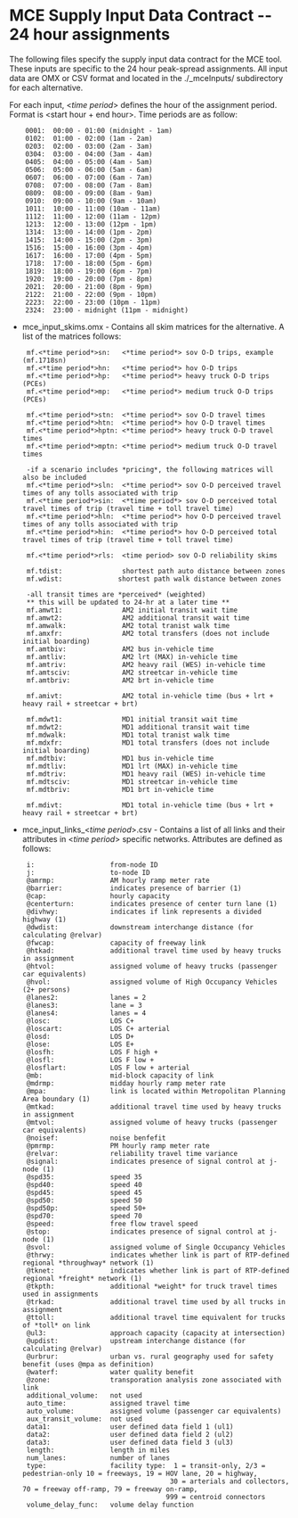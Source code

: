 # MCE Supply Input Data Contract -- 24 hour assignments

The following files specify the supply input data contract for the MCE tool. These inputs are specific to the 24 hour peak-spread assignments. All input data are OMX or CSV format and located in the ./\_mceInputs/ subdirectory for each alternative.
 
 For each input, <*time period*> defines the hour of the assignment period. Format is <start hour + end hour>. Time periods are as follow:
   
        0001:  00:00 - 01:00 (midnight - 1am)
        0102:  01:00 - 02:00 (1am - 2am)
        0203:  02:00 - 03:00 (2am - 3am)
        0304:  03:00 - 04:00 (3am - 4am)
        0405:  04:00 - 05:00 (4am - 5am)
        0506:  05:00 - 06:00 (5am - 6am)
        0607:  06:00 - 07:00 (6am - 7am)
        0708:  07:00 - 08:00 (7am - 8am)
        0809:  08:00 - 09:00 (8am - 9am)
        0910:  09:00 - 10:00 (9am - 10am)
        1011:  10:00 - 11:00 (10am - 11am)
        1112:  11:00 - 12:00 (11am - 12pm)
        1213:  12:00 - 13:00 (12pm - 1pm)
        1314:  13:00 - 14:00 (1pm - 2pm)
        1415:  14:00 - 15:00 (2pm - 3pm)
        1516:  15:00 - 16:00 (3pm - 4pm)
        1617:  16:00 - 17:00 (4pm - 5pm)
        1718:  17:00 - 18:00 (5pm - 6pm)
        1819:  18:00 - 19:00 (6pm - 7pm)
        1920:  19:00 - 20:00 (7pm - 8pm)
        2021:  20:00 - 21:00 (8pm - 9pm)
        2122:  21:00 - 22:00 (9pm - 10pm)
        2223:  22:00 - 23:00 (10pm - 11pm)
        2324:  23:00 - midnight (11pm - midnight)
 
 
 - mce_input_skims.omx - Contains all skim matrices for the alternative. A list of the matrices follows:

        mf.<*time period*>sn:   <*time period*> sov O-D trips, example (mf.1718sn)
        mf.<*time period*>hn:   <*time period*> hov O-D trips
        mf.<*time period*>hp:   <*time period*> heavy truck O-D trips (PCEs)
        mf.<*time period*>mp:   <*time period*> medium truck O-D trips (PCEs)
        
        mf.<*time period*>stn:  <*time period*> sov O-D travel times
        mf.<*time period*>htn:  <*time period*> hov O-D travel times
        mf.<*time period*>hptn: <*time period*> heavy truck O-D travel times
        mf.<*time period*>mptn: <*time period*> medium truck O-D travel times

        -if a scenario includes *pricing*, the following matrices will also be included
        mf.<*time period*>sln:  <*time period*> sov O-D perceived travel times of any tolls associated with trip
        mf.<*time period*>sin:  <*time period*> sov O-D perceived total travel times of trip (travel time + toll travel time)
        mf.<*time period*>hln:  <*time period*> hov O-D perceived travel times of any tolls associated with trip
        mf.<*time period*>hin:  <*time period*> hov O-D perceived total travel times of trip (travel time + toll travel time)  
    
        mf.<*time period*>rls:  <time period> sov O-D reliability skims
   
        mf.tdist:               shortest path auto distance between zones
        mf.wdist:              shortest path walk distance between zones

        -all transit times are *perceived* (weighted)
        ** this will be updated to 24-hr at a later time **
        mf.amwt1:               AM2 initial transit wait time
        mf.amwt2:               AM2 additional transit wait time
        mf.amwalk:              AM2 total tranist walk time
        mf.amxfr:               AM2 total transfers (does not include initial boarding)
        mf.amtbiv:              AM2 bus in-vehicle time
        mf.amtliv:              AM2 lrt (MAX) in-vehicle time
        mf.amtriv:              AM2 heavy rail (WES) in-vehicle time
        mf.amtsciv:             AM2 streetcar in-vehicle time 
        mf.amtbriv:             AM2 brt in-vehicle time
        
        mf.amivt:               AM2 total in-vehicle time (bus + lrt + heavy rail + streetcar + brt)
        
        mf.mdwt1:               MD1 initial transit wait time
        mf.mdwt2:               MD1 additional transit wait time
        mf.mdwalk:              MD1 total tranist walk time
        mf.mdxfr:               MD1 total transfers (does not include initial boarding)
        mf.mdtbiv:              MD1 bus in-vehicle time
        mf.mdtliv:              MD1 lrt (MAX) in-vehicle time
        mf.mdtriv:              MD1 heavy rail (WES) in-vehicle time
        mf.mdtsciv:             MD1 streetcar in-vehicle time
        mf.mdtbriv:             MD1 brt in-vehicle time
        
        mf.mdivt:               MD1 total in-vehicle time (bus + lrt + heavy rail + streetcar + brt)

        
 - mce_input_links_<*time period*>.csv - Contains a list of all links and their attributes in <*time period*> specific networks. Attributes are defined as follows:

        i:                   from-node ID
        j:                   to-node ID
        @amrmp:              AM hourly ramp meter rate
        @barrier:            indicates presence of barrier (1)
        @cap:                hourly capacity
        @centerturn:         indicates presence of center turn lane (1)
        @divhwy:             indicates if link represents a divided highway (1)
        @dwdist:             downstream interchange distance (for calculating @relvar)
        @fwcap:              capacity of freeway link
        @htkad:              additional travel time used by heavy trucks in assignment
        @htvol:              assigned volume of heavy trucks (passenger car equivalents)
        @hvol:               assigned volume of High Occupancy Vehicles (2+ persons)
        @lanes2:             lanes = 2
        @lanes3:             lane = 3
        @lanes4:             lanes = 4
        @losc:               LOS C+
        @loscart:            LOS C+ arterial
        @losd:               LOS D+
        @lose:               LOS E+
        @losfh:              LOS F high +
        @losfl:              LOS F low +
        @losflart:           LOS F low + arterial
        @mb:                 mid-block capacity of link
        @mdrmp:              midday hourly ramp meter rate
        @mpa:                link is located within Metropolitan Planning Area boundary (1)
        @mtkad:              additional travel time used by heavy trucks in assignment
        @mtvol:              assigned volume of heavy trucks (passenger car equivalents)
        @noisef:             noise benfefit
        @pmrmp:              PM hourly ramp meter rate
        @relvar:             reliability travel time variance
        @signal:             indicates presence of signal control at j-node (1)
        @spd35:              speed 35
        @spd40:              speed 40
        @spd45:              speed 45
        @spd50:              speed 50
        @spd50p:             speed 50+
        @spd70:              speed 70
        @speed:              free flow travel speed 
        @stop:               indicates presence of signal control at j-node (1)
        @svol:               assigned volume of Single Occupancy Vehicles 
        @thrwy:              indicates whether link is part of RTP-defined regional *throughway* network (1)
        @tknet:              indicates whether link is part of RTP-defined regional *freight* network (1) 
        @tkpth:              additional *weight* for truck travel times used in assignments 
        @trkad:              additional travel time used by all trucks in assignment 
        @ttoll:              additional travel time equivalent for trucks of *toll* on link  
        @ul3:                approach capacity (capacity at intersection)
        @updist:             upstream interchange distance (for calculating @relvar)
        @urbrur:             urban vs. rural geography used for safety benefit (uses @mpa as definition)
        @waterf:             water quality benefit
        @zone:               transporation analysis zone associated with link
        additional_volume:   not used
        auto_time:           assigned travel time
        auto_volume:         assigned volume (passenger car equivalents)
        aux_transit_volume:  not used
        data1:               user defined data field 1 (ul1)
        data2:               user defined data field 2 (ul2)
        data3:               user defined data field 3 (ul3)
        length:              length in miles
        num_lanes:           number of lanes
        type:                facility type:  1 = transit-only, 2/3 = pedestrian-only 10 = freeways, 19 = HOV lane, 20 = highway,
                                            30 = arterials and collectors, 70 = freeway off-ramp, 79 = freeway on-ramp,
                                           999 = centroid connectors
        volume_delay_func:   volume delay function
